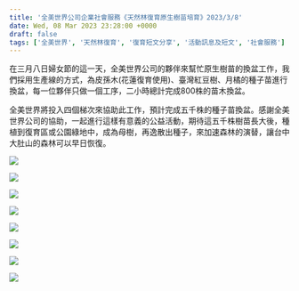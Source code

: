 ```yaml
---
title: '全美世界公司企業社會服務《天然林復育原生樹苗培育》2023/3/8'
date: Wed, 08 Mar 2023 23:28:00 +0000
draft: false
tags: ['全美世界', '天然林復育', '復育短文分享', '活動訊息及短文', '社會服務']
---
```


在三月八日婦女節的這一天，全美世界公司的夥伴來幫忙原生樹苗的換盆工作，我們採用生產線的方式，為皮孫木(花蓮復育使用)、臺灣紅豆樹、月橘的種子苗進行換盆，每一位夥伴只做一個工序，二小時總計完成800株的苗木換盆。

全美世界將投入四個梯次來協助此工作，預計完成五千株的種子苗換盆。感謝全美世界公司的協助，一起進行這樣有意義的公益活動，期待這五千株樹苗長大後，種植到復育區或公園綠地中，成為母樹，再逸散出種子，來加速森林的演替，讓台中大肚山的森林可以早日恢復。

![](https://www.reforestation.tw/wp-content/uploads/2023/06/20230308-全美世界天然林復育原生樹苗培育-1024x575.jpg)

![](https://www.reforestation.tw/wp-content/uploads/2023/06/20230308-全美世界天然林復育原生樹苗培育2-1024x575.jpg)

![](https://www.reforestation.tw/wp-content/uploads/2023/06/20230308-全美世界天然林復育原生樹苗培育4-1024x575.jpg)

![](https://www.reforestation.tw/wp-content/uploads/2023/06/20230308-全美世界天然林復育原生樹苗培育5-1024x575.jpg)

![](https://www.reforestation.tw/wp-content/uploads/2023/06/20230308-全美世界天然林復育原生樹苗培育7-1024x768.jpg)

![](https://www.reforestation.tw/wp-content/uploads/2023/06/20230308-全美世界天然林復育原生樹苗培育8-1024x768.jpg)

![](https://www.reforestation.tw/wp-content/uploads/2023/06/20230308-全美世界天然林復育原生樹苗培育9-1024x768.jpg)

![](https://www.reforestation.tw/wp-content/uploads/2023/06/20230308-全美世界天然林復育原生樹苗培育6-1024x768.jpg)